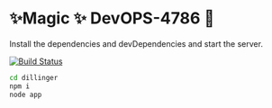 #  ✨Magic ✨ DevOPS-4786 🦄
Install the dependencies and devDependencies and start the server.

[![Build Status](https://avatars.githubusercontent.com/u/194140362?v=4)](https://github.com/Andrii-15)

```sh
cd dillinger
npm i
node app
```
